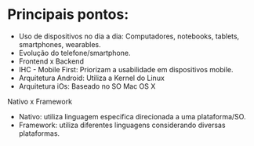 # Principais pontos:

- Uso de dispositivos no dia a dia: Computadores, notebooks, tablets, smartphones, wearables.
- Evolução do telefone/smartphone.
- Frontend x Backend
- IHC - Mobile First: Priorizam a usabilidade em dispositivos mobile.
- Arquitetura Android: Utiliza a Kernel do Linux
- Arquitetura iOs: Baseado no SO Mac OS X

Nativo x Framework
- Nativo: utiliza linguagem especifica direcionada a uma plataforma/SO.
- Framework: utiliza diferentes linguagens considerando diversas plataformas.
